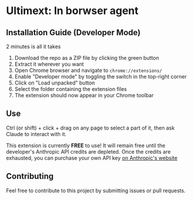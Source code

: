 # Ultimext: In borwser agent

## Installation Guide (Developer Mode)
2 minutes is all it takes

1. Download the repo as a ZIP file by clicking the green button
2. Extract it wherever you want
3. Open Chrome browser and navigate to `chrome://extensions/`
4. Enable "Developer mode" by toggling the switch in the top-right corner
5. Click on "Load unpacked" button
6. Select the folder containing the extension files
7. The extension should now appear in your Chrome toolbar

## Use

Ctrl (or shift) + click + drag on any page to select a part of it, then ask Claude to interact with it.

This extension is currently **FREE** to use! It will remain free until the developer's Anthropic API credits are depleted.
Once the credits are exhausted, you can purchase your own API key [on Anthropic's website](https://console.anthropic.com/)


## Contributing
Feel free to contribute to this project by submitting issues or pull requests.
